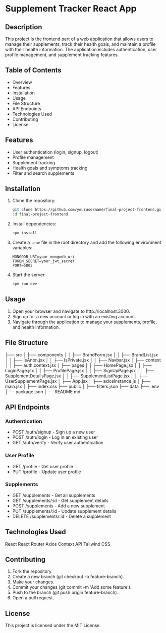 # Supplement Tracker React App

## Description

This project is the frontend part of a web application that allows users to manage their supplements, track their health goals, and maintain a profile with their health information. The application includes authentication, user profile management, and supplement tracking features.

## Table of Contents

- Overview
- Features
- Installation
- Usage
- File Structure
- API Endpoints
- Technologies Used
- Contributing
- License

## Features

- User authentication (login, signup, logout)
- Profile management
- Supplement tracking
- Health goals and symptoms tracking
- Filter and search supplements

## Installation

1. Clone the repository:

   ```bash
   git clone https://github.com/yourusername/final-project-frontend.git
   cd final-project-frontend
   ```

2. Install dependencies:

   ```bash
   npm install
   ```

3. Create a `.env` file in the root directory and add the following environment variables:

   ```env
   MONGODB_URI=your_mongodb_uri
   TOKEN_SECRET=your_jwt_secret
   PORT=5005
   ```

4. Start the server:
   ```bash
   npm run dev
   ```

## Usage

1. Open your browser and navigate to http://localhost:3000.
2. Sign up for a new account or log in with an existing account.
3. Navigate through the application to manage your supplements, profile, and health information.

## File Structure

├── src
│ ├── components
│ │ ├── BrandForm.jsx
│ │ ├── BrandList.jsx
│ │ ├── IsAnon.jsx
│ │ ├── IsPrivate.jsx
│ │ ├── Navbar.jsx
│ ├── context
│ │ ├── auth.context.jsx
│ ├── pages
│ │ ├── HomePage.jsx
│ │ ├── LoginPage.jsx
│ │ ├── ProfilePage.jsx
│ │ ├── SignUpPage.jsx
│ │ ├── SupplementDetailsPage.jsx
│ │ ├── SupplementListPage.jsx
│ │ ├── UserSupplementPage.jsx
│ ├── App.jsx
│ ├── axiosInstance.js
│ ├── main.jsx
│ ├── index.css
├── public
│ ├── filters.json
├── data
├── .env
├── package.json
├── README.md

## API Endpoints

### Authentication

- POST /auth/signup - Sign up a new user
- POST /auth/login - Log in an existing user
- GET /auth/verify - Verify user authentication

### User Profile

- GET /profile - Get user profile
- PUT /profile - Update user profile

### Supplements

- GET /supplements - Get all supplements
- GET /supplements/:id - Get supplement details
- POST /supplements - Add a new supplement
- PUT /supplements/:id - Update supplement details
- DELETE /supplements/:id - Delete a supplement

## Technologies Used

React
React Router
Axios
Context API
Tailwind CSS

## Contributing

1. Fork the repository.
2. Create a new branch (git checkout -b feature-branch).
3. Make your changes.
4. Commit your changes (git commit -m 'Add some feature').
5. Push to the branch (git push origin feature-branch).
6. Open a pull request.

## License

This project is licensed under the MIT License.
